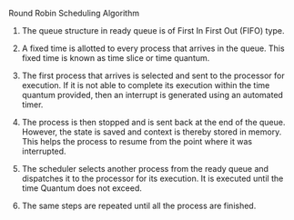 Round Robin Scheduling Algorithm
1. The queue structure in ready queue is of First In First Out (FIFO) type.

2. A fixed time is allotted to every process that arrives in the queue. This fixed time is known as time slice or time quantum.

3. The first process that arrives is selected and sent to the processor for execution. If it is not able to complete its execution within the time quantum provided, then an interrupt is generated using an automated timer.

4. The process is then stopped and is sent back at the end of the queue. However, the state is saved and context is thereby stored in memory. This helps the process to resume from the point where it was interrupted.

5. The scheduler selects another process from the ready queue and dispatches it to the processor for its execution. It is executed until the time Quantum does not exceed.

6. The same steps are repeated until all the process are finished.
